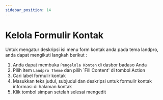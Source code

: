 ```yaml
---
sidebar_position: 14
---
```


# Kelola Formulir Kontak

Untuk mengatur deskripsi isi menu form kontak anda pada tema landpro, anda dapat mengikuti langkah berikut :
1. Anda dapat membuka `Pengelola Konten` di dasbor badaso Anda
2. Pilih item `Landpro Theme` dan pilih `Fill Content' di tombol Action
3. Cari label formulir kontak
4. Masukkan teks judul, subjudul dan deskripsi untuk formulir kontak informasi di halaman kontak
5. Klik tombol simpan setelah selesai mengedit

<p align="center">
  <a href="https://badaso-docs.uatech.co.id/">
    <img src="/img/contact-form.png"  alt="" />
  </a>
</p>
